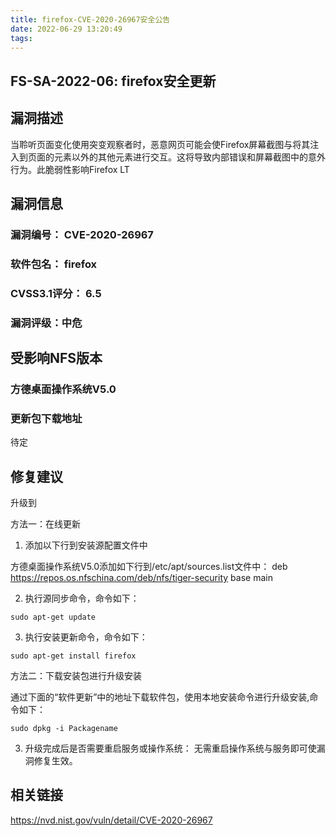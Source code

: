 ```yaml
---
title: firefox-CVE-2020-26967安全公告
date: 2022-06-29 13:20:49
tags:
---
```

## FS-SA-2022-06: firefox安全更新

## 漏洞描述

当聆听页面变化使用突变观察者时，恶意网页可能会使Firefox屏幕截图与将其注入到页面的元素以外的其他元素进行交互。这将导致内部错误和屏幕截图中的意外行为。此脆弱性影响Firefox LT 

## 漏洞信息

###    漏洞编号： CVE-2020-26967

###    软件包名： firefox

###    CVSS3.1评分： 6.5

###    漏洞评级：中危

## 受影响NFS版本

###    方德桌面操作系统V5.0

### 更新包下载地址

待定

## 修复建议

升级到 

方法一：在线更新

1. 添加以下行到安装源配置文件中

方德桌面操作系统V5.0添加如下行到/etc/apt/sources.list文件中：
deb https://repos.os.nfschina.com/deb/nfs/tiger-security base main

2. 执行源同步命令，命令如下：

```
sudo apt-get update
```

3. 执行安装更新命令，命令如下：

```
sudo apt-get install firefox
```

方法二：下载安装包进行升级安装

通过下面的“软件更新”中的地址下载软件包，使用本地安装命令进行升级安装,命令如下：

```
sudo dpkg -i Packagename
```

3. 升级完成后是否需要重启服务或操作系统：
   无需重启操作系统与服务即可使漏洞修复生效。

## 相关链接

https://nvd.nist.gov/vuln/detail/CVE-2020-26967
